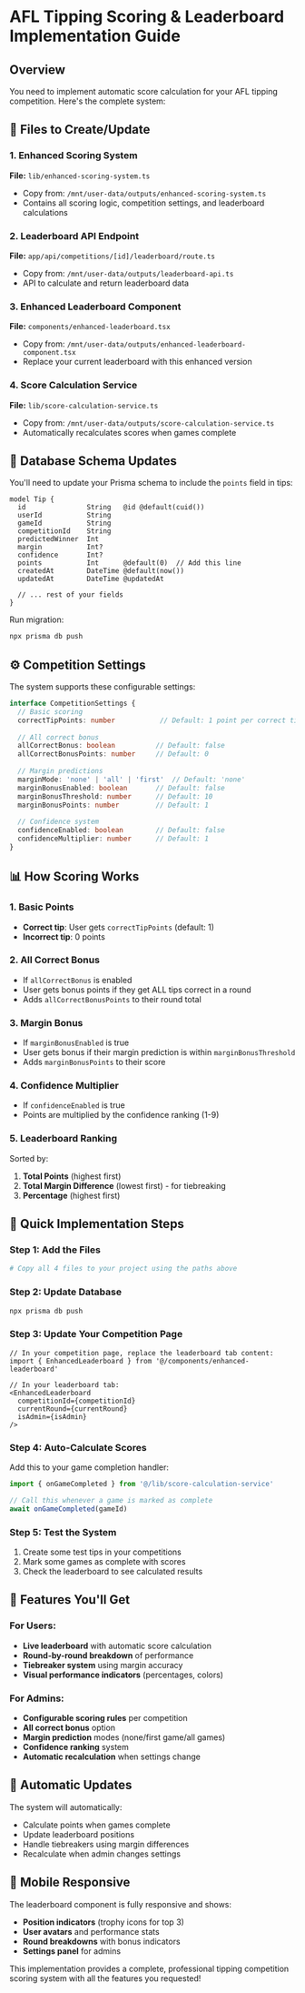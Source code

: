 # AFL Tipping Scoring & Leaderboard Implementation Guide

## Overview
You need to implement automatic score calculation for your AFL tipping competition. Here's the complete system:

## 📁 Files to Create/Update

### 1. Enhanced Scoring System
**File:** `lib/enhanced-scoring-system.ts`
- Copy from: `/mnt/user-data/outputs/enhanced-scoring-system.ts`
- Contains all scoring logic, competition settings, and leaderboard calculations

### 2. Leaderboard API Endpoint
**File:** `app/api/competitions/[id]/leaderboard/route.ts`
- Copy from: `/mnt/user-data/outputs/leaderboard-api.ts`
- API to calculate and return leaderboard data

### 3. Enhanced Leaderboard Component
**File:** `components/enhanced-leaderboard.tsx`
- Copy from: `/mnt/user-data/outputs/enhanced-leaderboard-component.tsx`
- Replace your current leaderboard with this enhanced version

### 4. Score Calculation Service
**File:** `lib/score-calculation-service.ts`
- Copy from: `/mnt/user-data/outputs/score-calculation-service.ts`
- Automatically recalculates scores when games complete

## 🔧 Database Schema Updates

You'll need to update your Prisma schema to include the `points` field in tips:

```prisma
model Tip {
  id               String   @id @default(cuid())
  userId           String
  gameId           String
  competitionId    String
  predictedWinner  Int
  margin           Int?
  confidence       Int?
  points           Int      @default(0)  // Add this line
  createdAt        DateTime @default(now())
  updatedAt        DateTime @updatedAt
  
  // ... rest of your fields
}
```

Run migration:
```bash
npx prisma db push
```

## ⚙️ Competition Settings

The system supports these configurable settings:

```typescript
interface CompetitionSettings {
  // Basic scoring
  correctTipPoints: number           // Default: 1 point per correct tip
  
  // All correct bonus
  allCorrectBonus: boolean          // Default: false
  allCorrectBonusPoints: number     // Default: 0
  
  // Margin predictions
  marginMode: 'none' | 'all' | 'first'  // Default: 'none'
  marginBonusEnabled: boolean       // Default: false
  marginBonusThreshold: number      // Default: 10
  marginBonusPoints: number         // Default: 1
  
  // Confidence system
  confidenceEnabled: boolean        // Default: false
  confidenceMultiplier: number      // Default: 1
}
```

## 📊 How Scoring Works

### 1. Basic Points
- **Correct tip**: User gets `correctTipPoints` (default: 1)
- **Incorrect tip**: 0 points

### 2. All Correct Bonus
- If `allCorrectBonus` is enabled
- User gets bonus points if they get ALL tips correct in a round
- Adds `allCorrectBonusPoints` to their round total

### 3. Margin Bonus
- If `marginBonusEnabled` is true
- User gets bonus if their margin prediction is within `marginBonusThreshold`
- Adds `marginBonusPoints` to their score

### 4. Confidence Multiplier
- If `confidenceEnabled` is true
- Points are multiplied by the confidence ranking (1-9)

### 5. Leaderboard Ranking
Sorted by:
1. **Total Points** (highest first)
2. **Total Margin Difference** (lowest first) - for tiebreaking
3. **Percentage** (highest first)

## 🚀 Quick Implementation Steps

### Step 1: Add the Files
```bash
# Copy all 4 files to your project using the paths above
```

### Step 2: Update Database
```bash
npx prisma db push
```

### Step 3: Update Your Competition Page
```tsx
// In your competition page, replace the leaderboard tab content:
import { EnhancedLeaderboard } from '@/components/enhanced-leaderboard'

// In your leaderboard tab:
<EnhancedLeaderboard 
  competitionId={competitionId}
  currentRound={currentRound}
  isAdmin={isAdmin}
/>
```

### Step 4: Auto-Calculate Scores
Add this to your game completion handler:

```typescript
import { onGameCompleted } from '@/lib/score-calculation-service'

// Call this whenever a game is marked as complete
await onGameCompleted(gameId)
```

### Step 5: Test the System
1. Create some test tips in your competitions
2. Mark some games as complete with scores
3. Check the leaderboard to see calculated results

## 🎯 Features You'll Get

### For Users:
- **Live leaderboard** with automatic score calculation
- **Round-by-round breakdown** of performance
- **Tiebreaker system** using margin accuracy
- **Visual performance indicators** (percentages, colors)

### For Admins:
- **Configurable scoring rules** per competition
- **All correct bonus** option
- **Margin prediction** modes (none/first game/all games)
- **Confidence ranking** system
- **Automatic recalculation** when settings change

## 🔄 Automatic Updates

The system will automatically:
- Calculate points when games complete
- Update leaderboard positions
- Handle tiebreakers using margin differences
- Recalculate when admin changes settings

## 📱 Mobile Responsive

The leaderboard component is fully responsive and shows:
- **Position indicators** (trophy icons for top 3)
- **User avatars** and performance stats
- **Round breakdowns** with bonus indicators
- **Settings panel** for admins

This implementation provides a complete, professional tipping competition scoring system with all the features you requested!
